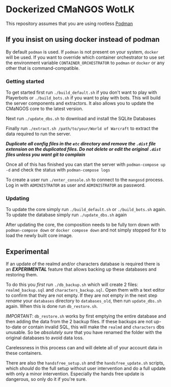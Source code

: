 # Dockerized CMaNGOS WotLK

This repository assumes that you are using rootless [Podman](https://github.com/containers/podman)

## If you insist on using docker instead of podman
By default `podman` is used. If `podman` is not present on your system, `docker` will be used.
If you want to override which container orchestrator to use set the environment variable `CONTAINER_ORCHESTRATOR` to `podman` or `docker` or any other that is command-compatible.

### Getting started

To get started first run `./build_default.sh` if you don't want to play with Playerbots or `./build_bots.sh` if you want to play with bots.
This will build the server components and extractors. It also allows you to update the CMaNGOS core to the latest version.

Next run `./update_dbs.sh` to download and install the SQLite Databases

Finally run `./extract.sh /path/to/your/World of Warcraft` to extract the data required to run the server.

***Duplicate all config files in the `etc` directory and remove the `.dist` file extension on the duplicated files. Do not delete or edit the original `.dist` files unless you want git to complain***

Once all of this has finished you can start the server with `podman-compose up -d` and check the status with `podman-compose logs`

To create a user run `./enter_console.sh` to connect to the `mangosd` process. Log in with `ADMINISTRATOR` as user and `ADMINISTRATOR` as password.

### Updating

To update the core simply run `./build_default.sh` or `./build_bots.sh` again.
To update the database simply run `./update_dbs.sh` again

After updating the core, the composition needs to be fully torn down with `podman-compose down` or `docker compose down` and not simply stopped for it to load the newly built core image.

## Experimental
If an update of the realmd and/or characters database is required there is an ***EXPERIMENTAL*** feature that allows backing up these databases and restoring them.

To do this you *first* run `./db_backup.sh` which will create 2 files: `realmd_backup.sql` and `characters_backup.sql`. Open them with a text editor to confirm that they are not empty.
If they are not empty in the next step *rename* your `databases` directory to `databases_old`, then run `update_dbs.sh` again. When this is done run `db_restore.sh`.

*IMPORTANT*: `db_restore.sh` works by first emptying the entire database and then adding the data from the 2 backup files. If these backups are not up-to-date or contain invalid SQL, this will
make the `realmd` and `characters` dbs unusable. So be *absolutely sure* that you have renamed the folder with the original databases to avoid data loss.

Carelessness in this process can and will delete all of your account data in these containers.

There are also the `handsfree_setup.sh` and the `handsfree_update.sh` scripts, which *should* do the full setup without user intervention and do a full update with only a minor intervention.
Especially the hands free update is dangerous, so only do it if you're sure.
